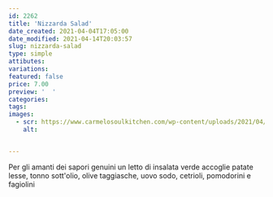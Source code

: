 ```yaml
---
id: 2262
title: 'Nizzarda Salad'
date_created: 2021-04-04T17:05:00
date_modified: 2021-04-14T20:03:57
slug: nizzarda-salad
type: simple
attibutes: 
variations:
featured: false
price: 7.00
preview: '  '
categories: 
tags: 
images: 
  - scr: https://www.carmelosoulkitchen.com/wp-content/uploads/2021/04/NIZZARDA-Salad-MKT-21.png
    alt: 


---
```


<p>Per gli amanti dei sapori genuini un letto di insalata verde accoglie patate lesse, tonno sott'olio, olive taggiasche, uovo sodo, cetrioli, pomodorini e fagiolini</p>

